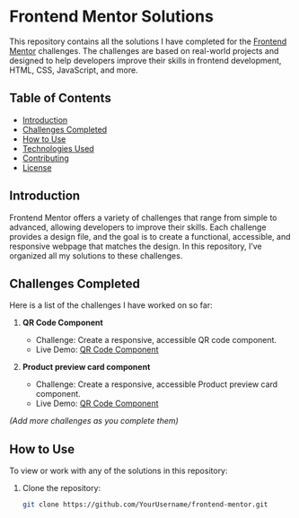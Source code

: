 # Frontend Mentor Solutions

This repository contains all the solutions I have completed for the [Frontend Mentor](https://www.frontendmentor.io/) challenges. The challenges are based on real-world projects and designed to help developers improve their skills in frontend development, HTML, CSS, JavaScript, and more.

## Table of Contents

- [Introduction](#introduction)
- [Challenges Completed](#challenges-completed)
- [How to Use](#how-to-use)
- [Technologies Used](#technologies-used)
- [Contributing](#contributing)
- [License](#license)

## Introduction

Frontend Mentor offers a variety of challenges that range from simple to advanced, allowing developers to improve their skills. Each challenge provides a design file, and the goal is to create a functional, accessible, and responsive webpage that matches the design. In this repository, I’ve organized all my solutions to these challenges.

## Challenges Completed

Here is a list of the challenges I have worked on so far:

1. **QR Code Component**  
   - Challenge: Create a responsive, accessible QR code component.
   - Live Demo: [QR Code Component](https://pinkycode73.github.io/FrontendMentor/qr-code-component-main/)
  
2. **Product preview card component**  
   - Challenge: Create a responsive, accessible Product preview card component.
   - Live Demo: [QR Code Component]([https://pinkycode73.github.io/FrontendMentor/qr-code-component-main/](https://pinkycode73.github.io/FrontendMentor/product-preview-card-component-main/))


*(Add more challenges as you complete them)*

## How to Use

To view or work with any of the solutions in this repository:

1. Clone the repository:

   ```bash
   git clone https://github.com/YourUsername/frontend-mentor.git
